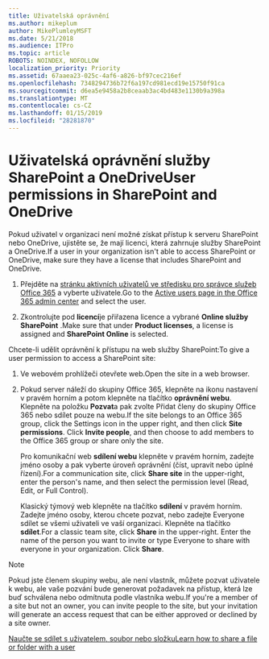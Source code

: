 ```yaml
---
title: Uživatelská oprávnění
ms.author: mikeplum
author: MikePlumleyMSFT
ms.date: 5/21/2018
ms.audience: ITPro
ms.topic: article
ROBOTS: NOINDEX, NOFOLLOW
localization_priority: Priority
ms.assetid: 67aaea23-025c-4af6-a826-bf97cec216ef
ms.openlocfilehash: 7348294736b72f6a197cd981ecd19e15750f91ca
ms.sourcegitcommit: d6ea5e9458a2b8ceaab3ac4bd483e1130b9a398a
ms.translationtype: MT
ms.contentlocale: cs-CZ
ms.lasthandoff: 01/15/2019
ms.locfileid: "28281870"
---
```

# <a name="user-permissions-in-sharepoint-and-onedrive"></a><span data-ttu-id="41984-102">Uživatelská oprávnění služby SharePoint a OneDrive</span><span class="sxs-lookup"><span data-stu-id="41984-102">User permissions in SharePoint and OneDrive</span></span>

<span data-ttu-id="41984-103">Pokud uživatel v organizaci není možné získat přístup k serveru SharePoint nebo OneDrive, ujistěte se, že mají licenci, která zahrnuje služby SharePoint a OneDrive.</span><span class="sxs-lookup"><span data-stu-id="41984-103">If a user in your organization isn't able to access SharePoint or OneDrive, make sure they have a license that includes SharePoint and OneDrive.</span></span> 
  
1. <span data-ttu-id="41984-104">Přejděte na [stránku aktivních uživatelů ve středisku pro správce služeb Office 365](https://portal.office.com/adminportal/home#/users) a vyberte uživatele.</span><span class="sxs-lookup"><span data-stu-id="41984-104">Go to the [Active users page in the Office 365 admin center](https://portal.office.com/adminportal/home#/users) and select the user.</span></span> 
    
2. <span data-ttu-id="41984-105">Zkontrolujte pod **licencí**je přiřazena licence a vybrané **Online služby SharePoint** .</span><span class="sxs-lookup"><span data-stu-id="41984-105">Make sure that under **Product licenses**, a license is assigned and **SharePoint Online** is selected.</span></span> 
    
 <span data-ttu-id="41984-106">Chcete-li udělit oprávnění k přístupu na web služby SharePoint:</span><span class="sxs-lookup"><span data-stu-id="41984-106">To give a user permission to access a SharePoint site:</span></span> 
  
1. <span data-ttu-id="41984-107">Ve webovém prohlížeči otevřete web.</span><span class="sxs-lookup"><span data-stu-id="41984-107">Open the site in a web browser.</span></span>
    
2. <span data-ttu-id="41984-p101">Pokud server náleží do skupiny Office 365, klepněte na ikonu nastavení v pravém horním a potom klepněte na tlačítko **oprávnění webu**. Klepněte na položku **Pozvat**a pak zvolte Přidat členy do skupiny Office 365 nebo sdílet pouze na webu.</span><span class="sxs-lookup"><span data-stu-id="41984-p101">If the site belongs to an Office 365 group, click the Settings icon in the upper right, and then click **Site permissions**. Click **Invite people**, and then choose to add members to the Office 365 group or share only the site.</span></span> 
    
    <span data-ttu-id="41984-110">Pro komunikační web **sdílení webu** klepněte v pravém horním, zadejte jméno osoby a pak vyberte úroveň oprávnění (číst, upravit nebo úplné řízení).</span><span class="sxs-lookup"><span data-stu-id="41984-110">For a communication site, click **Share site** in the upper-right, enter the person's name, and then select the permission level (Read, Edit, or Full Control).</span></span> 
    
    <span data-ttu-id="41984-p102">Klasický týmový web klepněte na tlačítko **sdílení** v pravém horním. Zadejte jméno osoby, kterou chcete pozvat, nebo zadejte Everyone sdílet se všemi uživateli ve vaší organizaci. Klepněte na tlačítko **sdílet**.</span><span class="sxs-lookup"><span data-stu-id="41984-p102">For a classic team site, click **Share** in the upper-right. Enter the name of the person you want to invite or type Everyone to share with everyone in your organization. Click **Share**.</span></span>
    
> [!NOTE]
> <span data-ttu-id="41984-114">Pokud jste členem skupiny webu, ale není vlastník, můžete pozvat uživatele k webu, ale vaše pozvání bude generovat požadavek na přístup, která lze buď schválena nebo odmítnuta podle vlastníka webu.</span><span class="sxs-lookup"><span data-stu-id="41984-114">If you're a member of a site but not an owner, you can invite people to the site, but your invitation will generate an access request that can be either approved or declined by a site owner.</span></span> 
  
[<span data-ttu-id="41984-115">Naučte se sdílet s uživatelem, soubor nebo složku</span><span class="sxs-lookup"><span data-stu-id="41984-115">Learn how to share a file or folder with a user</span></span>](https://go.microsoft.com/fwlink/?linkid=533408)
  


